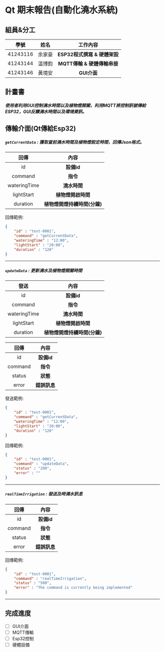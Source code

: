 # Qt 期末報告(自動化澆水系統)

## 組員&分工

| 學號  | 姓名 | **工作內容** |
| :--: | :--: | :--: |
| 41243116  | 余家豪 | **ESP32程式撰寫 & 硬體架設** |
| 41243144  | 温博鈞 | **MQTT傳輸 & 硬體傳輸串接** |
| 41243146  | 黃境安 | **GUI介面** |



## 計畫書

##### 使用者利用GUI控制澆水時間以及植物燈開關，利用MQTT將控制訊號傳給ESP32，GUI反饋澆水時間以及環境資訊。

## 傳輸介面(Qt傳給Esp32)

##### `getCurrentData` : 獲取當前澆水時間及植物燈設定時間，回傳Json格式。

| 回傳  | **內容** |
| :--: | :--: |
| id | **設備id** |
| command | **指令** |
| wateringTime | **澆水時間** |
| lightStart | **植物燈開啟時間** |
| duration | **植物燈開燈持續時間(分鐘)** |

回傳範例:
```json
{
    "id" : "test-0001",
    "command" : "getCurrentData",
    "wateringTime" : "12:00",
    "lightStart" : "20:00",
    "duration" : "120"
}
```

---

##### `updateData` : 更新澆水及植物燈開關時間
| 發送  | **內容** |
| :--: | :--: |
| id | **設備id** |
| command | **指令** |
| wateringTime | **澆水時間** |
| lightStart | **植物燈開啟時間** |
| duration | **植物燈開燈持續時間(分鐘)** |

| 回傳  | **內容** |
| :--: | :--: |
| id | **設備id** |
| command | **指令** |
| status | **狀態** |
| error | **錯誤訊息** |

發送範例:
```json
{
    "id" : "test-0001",
    "command" : "getCurrentData",
    "wateringTime" : "12:00",
    "lightStart" : "20:00",
    "duration" : "120"
}
```

回傳範例:
```json
{
    "id" : "test-0001",
    "command" : "updateData",
    "status" : "200",
    "error" : ""
}
```

---
##### `realTimeIrrigation` : 發送及時澆水訊息
| 回傳  | **內容** |
| :--: | :--: |
| id | **設備id** |
| command | **指令** |
| status | **狀態** |
| error | **錯誤訊息** |

回傳範例:
```json
{
    "id" : "test-0001",
    "command" : "realTimeIrrigation",
    "status" : "500",
    "error" : "The command is currently being implemented"
}
```


---
## 完成進度

- [ ] GUI介面
- [ ] MQTT傳輸
- [ ] Esp32控制
- [ ] 硬體設備
